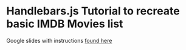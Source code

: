 # Handlebars.js Tutorial to recreate basic IMDB Movies list
Google slides with instructions [found here](https://docs.google.com/presentation/d/10OKK3scWQlTO6M3Cya1ecw2dZ84WK8EmPWXLi8TTbxY/edit?usp=sharing)
